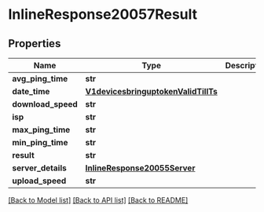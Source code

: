 # InlineResponse20057Result

## Properties
Name | Type | Description | Notes
------------ | ------------- | ------------- | -------------
**avg_ping_time** | **str** |  | [optional] 
**date_time** | [**V1devicesbringuptokenValidTillTs**](V1devicesbringuptokenValidTillTs.md) |  | [optional] 
**download_speed** | **str** |  | [optional] 
**isp** | **str** |  | [optional] 
**max_ping_time** | **str** |  | [optional] 
**min_ping_time** | **str** |  | [optional] 
**result** | **str** |  | [optional] 
**server_details** | [**InlineResponse20055Server**](InlineResponse20055Server.md) |  | [optional] 
**upload_speed** | **str** |  | [optional] 

[[Back to Model list]](../README.md#documentation-for-models) [[Back to API list]](../README.md#documentation-for-api-endpoints) [[Back to README]](../README.md)

